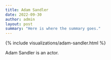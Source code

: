 ```yaml
---
title: Adam Sandler
date: 2022-09-30
author: admin
layout: post
summary: "Here is where the summary goes."
---
```

{% include visualizations/adam-sandler.html %}

Adam Sandler is an actor. 
